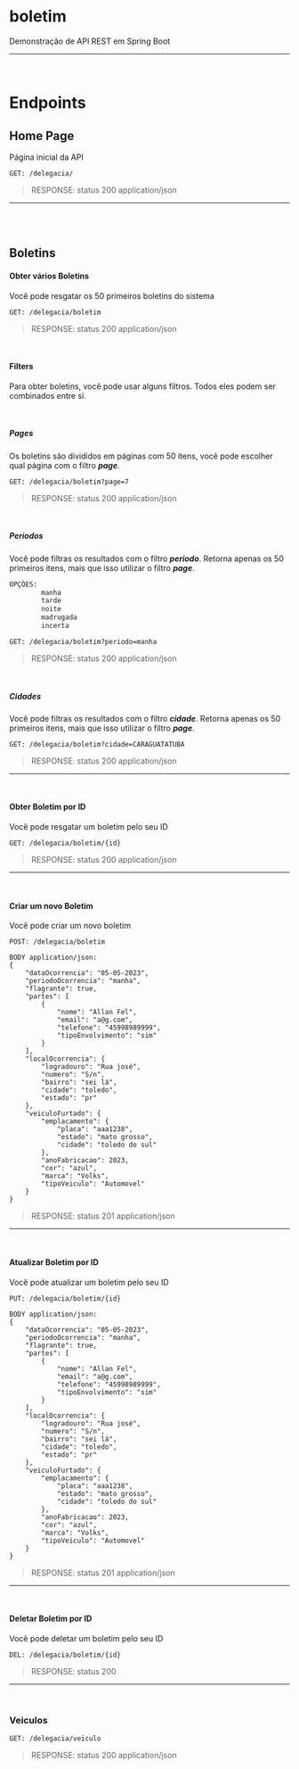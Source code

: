 # boletim

Demonstração de API REST em Spring Boot
<hr>
<br>

# Endpoints

## Home Page
Página inicial da API
```
GET: /delegacia/
```
> RESPONSE: status 200 application/json

<hr>
<br>
<br>

## Boletins
#### Obter vários Boletins
Você pode resgatar os 50 primeiros boletins do sistema

```
GET: /delegacia/boletim
```
> RESPONSE: status 200 application/json

<br>

#### Filters
Para obter boletins, você pode usar alguns filtros. Todos eles podem ser combinados entre si.

<br>

##### Pages
Os boletins são divididos em páginas com 50 itens, você pode escolher qual página com o filtro __*page*__.
```
GET: /delegacia/boletim?page=7
```
> RESPONSE: status 200 application/json

<br>

##### Periodos
Você pode filtras os resultados com o filtro __*periodo*__.
Retorna apenas os 50 primeiros itens, mais que isso utilizar o filtro __*page*__.

```sh
OPÇÔES:
        manha
        tarde
        noite
        madrugada
        incerta
```
```
GET: /delegacia/boletim?periodo=manha
```
> RESPONSE: status 200 application/json

<br>

##### Cidades
Você pode filtras os resultados com o filtro __*cidade*__.
Retorna apenas os 50 primeiros itens, mais que isso utilizar o filtro __*page*__.

```
GET: /delegacia/boletim?cidade=CARAGUATATUBA
```
> RESPONSE: status 200 application/json
<hr>
<br>

#### Obter Boletim por ID
Você pode resgatar um boletim pelo seu ID

```
GET: /delegacia/boletim/{id}
```
> RESPONSE: status 200 application/json

<hr>
<br>

#### Criar um novo Boletim
Você pode criar um novo boletim

```
POST: /delegacia/boletim
```

```
BODY application/json:
{
    "dataOcorrencia": "05-05-2023",
    "periodoOcorrencia": "manha",
    "flagrante": true,
    "partes": [
        {
            "nome": "Allan Fel",
            "email": "a@g.com",
            "telefone": "45998989999",
            "tipoEnvolvimento": "sim"
        }
    ],
    "localOcorrencia": {
        "logradouro": "Rua josé",
        "numero": "S/n",
        "bairro": "sei lá",
        "cidade": "toledo",
        "estado": "pr"
    },
    "veiculoFurtado": {
        "emplacamento": {
            "placa": "aaa1238",
            "estado": "mato grosso",
            "cidade": "toledo do sul"
        },
        "anoFabricacao": 2023,
        "cor": "azul",
        "marca": "Volks",
        "tipoVeiculo": "Automovel"
    }
}
```
> RESPONSE: status 201 application/json

<hr>
<br>


#### Atualizar Boletim por ID
Você pode atualizar um boletim pelo seu ID

```
PUT: /delegacia/boletim/{id}
```

```
BODY application/json:
{
    "dataOcorrencia": "05-05-2023",
    "periodoOcorrencia": "manha",
    "flagrante": true,
    "partes": [
        {
            "nome": "Allan Fel",
            "email": "a@g.com",
            "telefone": "45998989999",
            "tipoEnvolvimento": "sim"
        }
    ],
    "localOcorrencia": {
        "logradouro": "Rua josé",
        "numero": "S/n",
        "bairro": "sei lá",
        "cidade": "toledo",
        "estado": "pr"
    },
    "veiculoFurtado": {
        "emplacamento": {
            "placa": "aaa1238",
            "estado": "mato grosso",
            "cidade": "toledo do sul"
        },
        "anoFabricacao": 2023,
        "cor": "azul",
        "marca": "Volks",
        "tipoVeiculo": "Automovel"
    }
}
```
> RESPONSE: status 201 application/json

<hr>
<br>

#### Deletar Boletim por ID
Você pode deletar um boletim pelo seu ID

```
DEL: /delegacia/boletim/{id}
```
> RESPONSE: status 200

<hr>
<br>

### Veiculos
```
GET: /delegacia/veiculo
```
> RESPONSE: status 200 application/json

